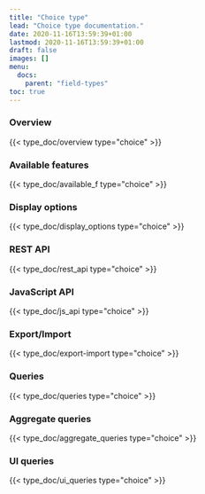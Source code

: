 ```yaml
---
title: "Choice type"
lead: "Choice type documentation."
date: 2020-11-16T13:59:39+01:00
lastmod: 2020-11-16T13:59:39+01:00
draft: false
images: []
menu:
  docs:
    parent: "field-types"
toc: true
---
```


### Overview
{{< type_doc/overview type="choice" >}}

### Available features
{{< type_doc/available_f type="choice" >}}

### Display options 
{{< type_doc/display_options type="choice" >}}

### REST API 
{{< type_doc/rest_api type="choice" >}}

### JavaScript API
{{< type_doc/js_api type="choice" >}}

### Export/Import
{{< type_doc/export-import type="choice" >}}

### Queries 
{{< type_doc/queries type="choice" >}}

### Aggregate queries
{{< type_doc/aggregate_queries type="choice" >}}

### UI queries
{{< type_doc/ui_queries type="choice" >}}